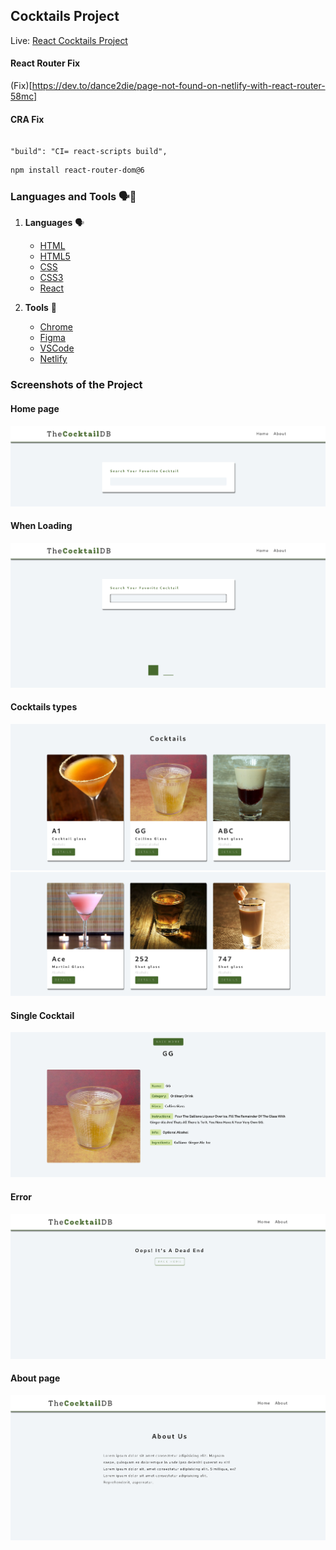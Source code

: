 ## Cocktails Project

Live: [React Cocktails Project](https://my-react-project-cocktail.netlify.app/)

#### React Router Fix

(Fix)[https://dev.to/dance2die/page-not-found-on-netlify-with-react-router-58mc]

#### CRA Fix

```

"build": "CI= react-scripts build",

```

```sh
npm install react-router-dom@6
```

### Languages and Tools 🗣️🔧

1. **Languages** 🗣️

   - [HTML](https://github.com/topics/html)
   - [HTML5](https://github.com/topics/html5)
   - [CSS](https://github.com/topics/css)
   - [CSS3](https://github.com/topics/css3)
   - [React](https://github.com/topics/react)

2. **Tools** 🔧
   - [Chrome](https://github.com/topics/chrome)
   - [Figma](https://github.com/topics/figma)
   - [VSCode](https://github.com/topics/vscode)
   - [Netlify](https://github.com/topics/netlify)

### Screenshots of the Project

#### Home page

![alt text](./Screenshots/image.png)

#### When Loading

![alt text](./Screenshots/image-4.png)

#### Cocktails types

![alt text](./Screenshots/image-1.png)
![alt text](image-2.png)

#### Single Cocktail

![alt text](./Screenshots/image-3.png)

#### Error

![alt text](image-5.png)

#### About page

![alt text](image-6.png)

